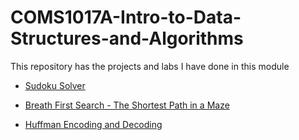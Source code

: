 # COMS1017A-Intro-to-Data-Structures-and-Algorithms

This repository has the projects and labs I have done in this module

* [Sudoku Solver](https://github.com/muaazbassa/COMS1017A-Intro-to-Data-Structures-and-Algorithms/tree/main/Sudoku%20Solver)

* [Breath First Search - The Shortest Path in a Maze](https://github.com/muaazbassa/COMS1017A-Intro-to-Data-Structures-and-Algorithms/tree/main/Breath%20First%20Search%20-%20The%20Shortest%20Path%20in%20a%20Maze)

* [Huffman Encoding and Decoding](https://github.com/muaazbassa/COMS1017A-Intro-to-Data-Structures-and-Algorithms/tree/main/Huffman%20Encoding%20and%20Decoding)

